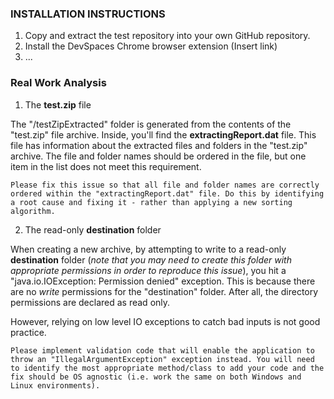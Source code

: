 ### INSTALLATION INSTRUCTIONS
1. Copy and extract the test repository into your own GitHub repository.
2. Install the DevSpaces Chrome browser extension (Insert link) 
3. ...

### Real Work Analysis
1.  The **test.zip** file

The "/testZipExtracted" folder is generated from the contents of the "test.zip" file archive. Inside, you'll find the **extractingReport.dat** file. This file has information about the extracted files and folders in the "test.zip" archive. The file and folder names should be ordered in the file, but one item in the list does not meet this requirement. 

```Please fix this issue so that all file and folder names are correctly ordered within the "extractingReport.dat" file. Do this by identifying a root cause and fixing it - rather than applying a new sorting algorithm.```

2.  The read-only **destination** folder

When creating a new archive, by attempting to write to a read-only **destination** folder (*note that you may need to create this folder with appropriate permissions in order to reproduce this issue*), you hit a "java.io.IOException: Permission denied" exception. This is because there are no *write* permissions for the "destination" folder. After all, the directory permissions are declared as read only.

However, relying on low level IO exceptions to catch bad inputs is not good practice. 

``Please implement validation code that will enable the application to throw an "IllegalArgumentException" exception instead. You will need to identify the most appropriate method/class to add your code and the fix should be OS agnostic (i.e. work the same on both Windows and Linux environments). ``
